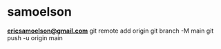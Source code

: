 # samoelson
**ericsamoelson@gmail.com**
git remote add origin <URL of your GitHub repository>
git branch -M main
git push -u origin main
